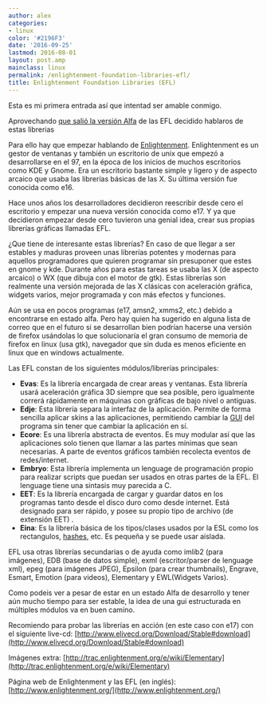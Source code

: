 ```yaml
---
author: alex
categories:
- linux
color: '#2196F3'
date: '2016-09-25'
lastmod: 2016-08-01
layout: post.amp
mainclass: linux
permalink: /enlightenment-foundation-libraries-efl/
title: Enlightenment Foundation Libraries (EFL)
---
```


Esta es mi primera entrada así que intentad ser amable conmigo.

Aprovechando [que salió la versión Alfa](http://www.enlightenment.org/p.php?p=news/show&l=en&news_id=23) de las EFL decidido hablaros de estas librerias

Para ello hay que empezar hablando de [Enlightenment](http://es.wikipedia.org/wiki/Enlightenment). Enlightenment es un gestor de ventanas y también un escritorio de unix que empezó a desarrollarse en el 97, en la época de los inicios de muchos escritorios como KDE y Gnome. Era un escritorio bastante simple y ligero y de aspecto arcaico que usaba las librerías básicas de las X. Su última versión fue conocida como e16.

Hace unos años los desarrolladores decidieron reescribir desde cero el escritorio y empezar una nueva versión conocida como e17\. Y ya que decidieron empezar desde cero tuvieron una genial idea, crear sus propias librerías gráficas llamadas EFL.

¿Que tiene de interesante estas librerías? En caso de que llegar a ser estables y maduras proveen unas librerías potentes y modernas para aquellos programadores que quieren programar sin presuponer que estes en gnome y kde. Durante años para estas tareas se usaba las X (de aspecto arcaico) o WX (que dibuja con el motor de gtk). Estas librerías son realmente una versión mejorada de las X clásicas con aceleración gráfica, widgets varios, mejor programada y con más efectos y funciones.

Aún se usa en pocos programas (e17, amsn2, xmms2, etc.) debido a encontrarse en estado alfa. Pero hay quien ha sugerido en alguna lista de correo que en el futuro si se desarrollan bien podrían hacerse una versión de firefox usándolas lo que solucionaría el gran consumo de memoria de firefox en linux (usa gtk), navegador que sin duda es menos eficiente en linux que en windows actualmente.

<figure>
    <amp-img on="tap:lightbox1" role="button" tabindex="0" layout="responsive" src="http://download.enlightenment.org/att/wiki/Elementary/elm-app-02.2.png" alt=""></amp-img>
</figure>

Las EFL constan de los siguientes módulos/librerías principales:

- __Evas__: Es la librería encargada de crear areas y ventanas. Esta librería usará aceleración gráfica 3D siempre que sea posible, pero igualmente correrá rápidamente en máquinas con gráficas de bajo nivel o antiguas.
- __Edje__: Esta librería separa la interfaz de la aplicación. Permite de forma sencilla aplicar skins a las aplicaciones, permitiendo cambiar la [GUI](http://es.wikipedia.org/wiki/GUI "GUI") del programa sin tener que cambiar la aplicación en sí.
- __Ecore__: Es una librería abstracta de eventos. Es muy modular así que las aplicaciones solo tienen que llamar a las partes mínimas que sean necesarias. A parte de eventos gráficos también recolecta eventos de redes/internet.
- __Embryo__: Esta librería implementa un lenguage de programación propio para realizar scripts que puedan ser usados en otras partes de la EFL. El lenguage tiene una sintasis muy parecida a C.
- __EET__: Es la librería encargada de cargar y guardar datos en los programas tanto desde el disco duro como desde internet. Está designado para ser rápido, y posee su propio tipo de archivo (de extensión EET) .
- __Eina__: Es la librería básica de los tipos/clases usados por la ESL como los rectangulos, [hashes](http://es.wikipedia.org/wiki/Tabla_hash), etc. Es pequeña y se puede usar aislada.

EFL usa otras librerías secundarias o de ayuda como imlib2 (para imágenes), EDB (base de datos simple), exml (escritor/parser de lenguage xml), epeg (para imágenes JPEG), Epsilon (para crear thumbnails), Engrave, Esmart, Emotion (para videos), Elementary y EWL(Widgets Varios).

Como podeis ver a pesar de estar en un estado Alfa de desarrollo y tener aún mucho tiempo para ser estable, la idea de una gui estructurada en múltiples módulos va en buen camino.

Recomiendo para probar las librerías en acción (en este caso con e17) con el siguiente live-cd: [http://www.elivecd.org/Download/Stable#download](http://www.elivecd.org/Download/Stable#download)

Imágenes extra: [http://trac.enlightenment.org/e/wiki/Elementary](http://trac.enlightenment.org/e/wiki/Elementary)

Página web de Enlightenment y las EFL (en inglés): [http://www.enlightenment.org/](http://www.enlightenment.org/)